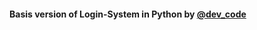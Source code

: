 <!DOCTYPE html>
<html lang="en">
<head>
    <meta charset="UTF-8">
    <meta name="viewport" content="width=device-width, initial-scale=1.0">
    <title>Login System in Python</title>
</head>
<body>
    <h4>Basis version of Login-System in Python by <a href="https://pynative.blogspot.com/">@dev_code</a> </h4>
</body>
</html>